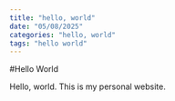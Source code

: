 ```yaml
---
title: "hello, world"
date: "05/08/2025"
categories: "hello, world"
tags: "hello world"
---
```


#Hello World

Hello, world. This is my personal website.
